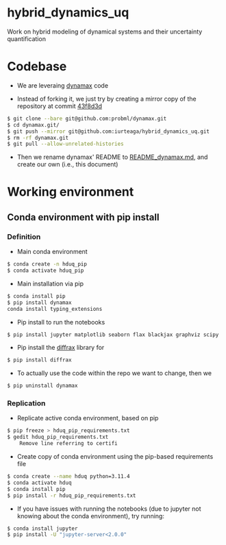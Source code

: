 # hybrid_dynamics_uq
Work on hybrid modeling of dynamical systems and their uncertainty quantification

# Codebase

- We are leveraing [dynamax](https://github.com/probml/dynamax) code

- Instead of forking it, we just try by creating a mirror copy of the repository at commit [43f8d3d](https://github.com/probml/dynamax/commit/43f8d3d52bdd4a946e7a504b12a9ddc97e19803b)
```bash
$ git clone --bare git@github.com:probml/dynamax.git
$ cd dynamax.git/
$ git push --mirror git@github.com:iurteaga/hybrid_dynamics_uq.git
$ rm -rf dynamax.git
$ git pull --allow-unrelated-histories
```

- Then we rename dynamax' README to [README_dynamax.md](./README_dynamax.md), and create our own (i.e., this document)

# Working environment

## Conda environment with pip install

### Definition

- Main conda environment
```bash
$ conda create -n hduq_pip
$ conda activate hduq_pip
```

- Main installation via pip
```bash
$ conda install pip
$ pip install dynamax
conda install typing_extensions
```

- Pip install to run the notebooks 
```bash
$ pip install jupyter matplotlib seaborn flax blackjax graphviz scipy
```

- Pip install the [diffrax]() library for 
```bash
$ pip install diffrax
```

- To actually use the code within the repo we want to change, then we
```bash
$ pip uninstall dynamax
```

### Replication

- Replicate active conda environment, based on pip
```bash
$ pip freeze > hduq_pip_requirements.txt
$ gedit hduq_pip_requirements.txt
    Remove line referring to certifi
```

- Create copy of conda environment using the pip-based requirements file

```bash
$ conda create --name hduq python=3.11.4
$ conda activate hduq
$ conda install pip
$ pip install -r hduq_pip_requirements.txt
```

- If you have issues with running the notebooks (due to jupyter not knowing about the conda environment), try running:
```bash
$ conda install jupyter
$ pip install -U "jupyter-server<2.0.0"
```
